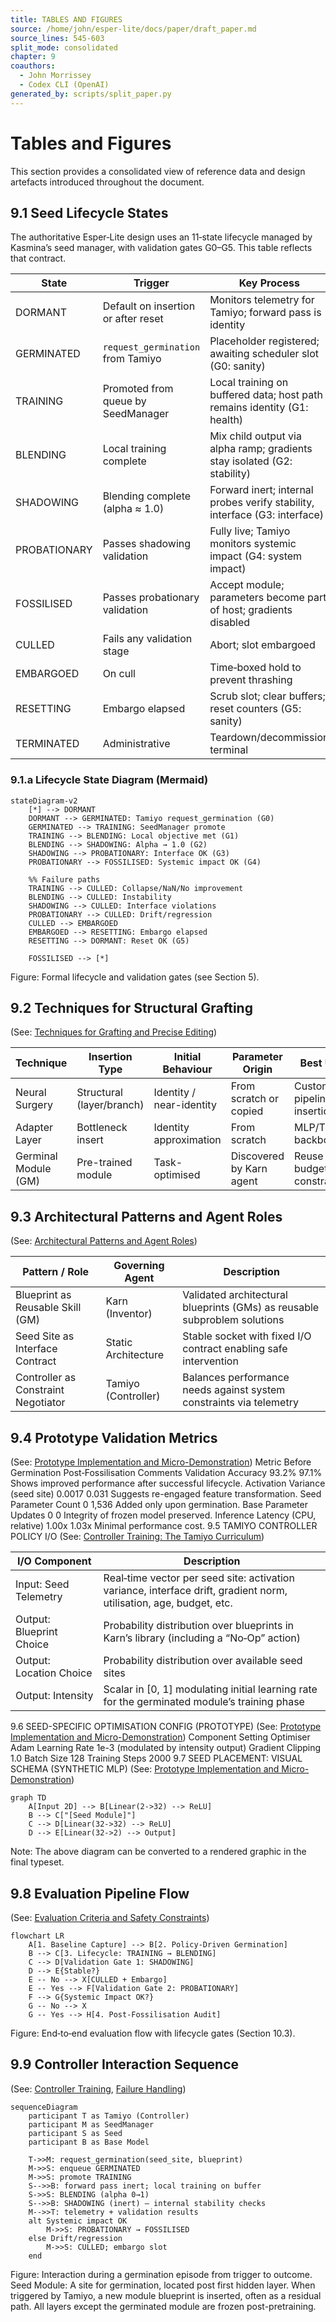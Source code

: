 ```yaml
---
title: TABLES AND FIGURES
source: /home/john/esper-lite/docs/paper/draft_paper.md
source_lines: 545-603
split_mode: consolidated
chapter: 9
coauthors:
  - John Morrissey
  - Codex CLI (OpenAI)
generated_by: scripts/split_paper.py
---
```


# Tables and Figures
This section provides a consolidated view of reference data and design artefacts introduced throughout the document.
## 9.1 Seed Lifecycle States
The authoritative Esper‑Lite design uses an 11‑state lifecycle managed by Kasmina’s seed manager, with validation gates G0–G5. This table reflects that contract.

| State         | Trigger                                       | Key Process                                                                  | Next State(s)             |
|---------------|-----------------------------------------------|-------------------------------------------------------------------------------|---------------------------|
| DORMANT       | Default on insertion or after reset           | Monitors telemetry for Tamiyo; forward pass is identity                       | GERMINATED                |
| GERMINATED    | `request_germination` from Tamiyo             | Placeholder registered; awaiting scheduler slot (G0: sanity)                  | TRAINING                  |
| TRAINING      | Promoted from queue by SeedManager            | Local training on buffered data; host path remains identity (G1: health)      | BLENDING or CULLED        |
| BLENDING      | Local training complete                       | Mix child output via alpha ramp; gradients stay isolated (G2: stability)      | SHADOWING or CULLED       |
| SHADOWING     | Blending complete (alpha ≈ 1.0)               | Forward inert; internal probes verify stability, interface (G3: interface)    | PROBATIONARY or CULLED    |
| PROBATIONARY  | Passes shadowing validation                   | Fully live; Tamiyo monitors systemic impact (G4: system impact)               | FOSSILISED or CULLED      |
| FOSSILISED    | Passes probationary validation                | Accept module; parameters become part of host; gradients disabled             | —                         |
| CULLED        | Fails any validation stage                    | Abort; slot embargoed                                                         | EMBARGOED                 |
| EMBARGOED     | On cull                                       | Time‑boxed hold to prevent thrashing                                          | RESETTING                 |
| RESETTING     | Embargo elapsed                               | Scrub slot; clear buffers; reset counters (G5: sanity)                        | DORMANT                   |
| TERMINATED    | Administrative                                 | Teardown/decommission terminal                                                | —                         |

### 9.1.a Lifecycle State Diagram (Mermaid)

```mermaid
stateDiagram-v2
    [*] --> DORMANT
    DORMANT --> GERMINATED: Tamiyo request_germination (G0)
    GERMINATED --> TRAINING: SeedManager promote
    TRAINING --> BLENDING: Local objective met (G1)
    BLENDING --> SHADOWING: Alpha → 1.0 (G2)
    SHADOWING --> PROBATIONARY: Interface OK (G3)
    PROBATIONARY --> FOSSILISED: Systemic impact OK (G4)

    %% Failure paths
    TRAINING --> CULLED: Collapse/NaN/No improvement
    BLENDING --> CULLED: Instability
    SHADOWING --> CULLED: Interface violations
    PROBATIONARY --> CULLED: Drift/regression
    CULLED --> EMBARGOED
    EMBARGOED --> RESETTING: Embargo elapsed
    RESETTING --> DORMANT: Reset OK (G5)

    FOSSILISED --> [*]
```

Figure: Formal lifecycle and validation gates (see Section 5).

## 9.2 Techniques for Structural Grafting
(See: [Techniques for Grafting and Precise Editing](04-techniques-for-grafting-and-precise-editing.md))

| Technique             | Insertion Type            | Initial Behaviour        | Parameter Origin         | Best Use Case                           |
|-----------------------|---------------------------|--------------------------|--------------------------|-----------------------------------------|
| Neural Surgery        | Structural (layer/branch) | Identity / near-identity | From scratch or copied   | Custom pipelines, deep insertion        |
| Adapter Layer         | Bottleneck insert         | Identity approximation   | From scratch             | MLP/Transformer backbones               |
| Germinal Module (GM)  | Pre-trained module        | Task-optimised           | Discovered by Karn agent | Reuse under budget constraints          |
## 9.3 Architectural Patterns and Agent Roles
(See: [Architectural Patterns and Agent Roles](06-architectural-patterns-and-agent-roles.md))

| Pattern / Role                         | Governing Agent     | Description                                                                 |
|----------------------------------------|---------------------|-----------------------------------------------------------------------------|
| Blueprint as Reusable Skill (GM)       | Karn (Inventor)     | Validated architectural blueprints (GMs) as reusable subproblem solutions   |
| Seed Site as Interface Contract        | Static Architecture | Stable socket with fixed I/O contract enabling safe intervention            |
| Controller as Constraint Negotiator    | Tamiyo (Controller) | Balances performance needs against system constraints via telemetry         |
## 9.4 Prototype Validation Metrics
(See: [Prototype Implementation and Micro-Demonstration](07-prototype-implementation-and-micro-demonstration.md))
Metric Before Germination Post‑Fossilisation Comments
Validation Accuracy 93.2% 97.1% Shows improved performance after successful lifecycle.
Activation Variance (seed site) 0.0017 0.031 Suggests re-engaged feature transformation.
Seed Parameter Count 0 1,536 Added only upon germination.
Base Parameter Updates 0 0 Integrity of frozen model preserved.
Inference Latency (CPU, relative) 1.00x 1.03x Minimal performance cost.
9.5 TAMIYO CONTROLLER POLICY I/O
(See: [Controller Training: The Tamiyo Curriculum](08-controller-training-the-tamiyo-curriculum.md))

| I/O Component               | Description                                                                                                          |
|----------------------------|----------------------------------------------------------------------------------------------------------------------|
| Input: Seed Telemetry      | Real‑time vector per seed site: activation variance, interface drift, gradient norm, utilisation, age, budget, etc. |
| Output: Blueprint Choice   | Probability distribution over blueprints in Karn’s library (including a “No‑Op” action)                              |
| Output: Location Choice    | Probability distribution over available seed sites                                                                    |
| Output: Intensity          | Scalar in [0, 1] modulating initial learning rate for the germinated module’s training phase                         |
9.6 SEED-SPECIFIC OPTIMISATION CONFIG (PROTOTYPE)
(See: [Prototype Implementation and Micro-Demonstration](07-prototype-implementation-and-micro-demonstration.md))
Component Setting
Optimiser Adam
Learning Rate 1e-3 (modulated by intensity output)
Gradient Clipping 1.0
Batch Size 128
Training Steps 2000
9.7 SEED PLACEMENT: VISUAL SCHEMA (SYNTHETIC MLP)
(See: [Prototype Implementation and Micro-Demonstration](07-prototype-implementation-and-micro-demonstration.md))
```mermaid
graph TD
    A[Input 2D] --> B[Linear(2->32) --> ReLU]
    B --> C["[Seed Module]"]
    C --> D[Linear(32->32) --> ReLU]
    D --> E[Linear(32->2) --> Output]
```
Note: The above diagram can be converted to a rendered graphic in the final typeset.

## 9.8 Evaluation Pipeline Flow
(See: [Evaluation Criteria and Safety Constraints](10-evaluation-criteria-and-safety-constraints.md))

```mermaid
flowchart LR
    A[1. Baseline Capture] --> B[2. Policy‑Driven Germination]
    B --> C[3. Lifecycle: TRAINING → BLENDING]
    C --> D[Validation Gate 1: SHADOWING]
    D --> E{Stable?}
    E -- No --> X[CULLED + Embargo]
    E -- Yes --> F[Validation Gate 2: PROBATIONARY]
    F --> G{Systemic Impact OK?}
    G -- No --> X
    G -- Yes --> H[4. Post‑Fossilisation Audit]
```

Figure: End‑to‑end evaluation flow with lifecycle gates (Section 10.3).

## 9.9 Controller Interaction Sequence
(See: [Controller Training](08-controller-training-the-tamiyo-curriculum.md), [Failure Handling](05-failure-handling-and-risk-containment.md))

```mermaid
sequenceDiagram
    participant T as Tamiyo (Controller)
    participant M as SeedManager
    participant S as Seed
    participant B as Base Model

    T->>M: request_germination(seed_site, blueprint)
    M->>S: enqueue GERMINATED
    M->>S: promote TRAINING
    S-->>B: forward pass inert; local training on buffer
    S->>S: BLENDING (alpha 0→1)
    S-->>B: SHADOWING (inert) – internal stability checks
    M-->>T: telemetry + validation results
    alt Systemic impact OK
        M->>S: PROBATIONARY → FOSSILISED
    else Drift/regression
        M->>S: CULLED; embargo slot
    end
```

Figure: Interaction during a germination episode from trigger to outcome.
Seed Module: A site for germination, located post first hidden layer. When triggered by Tamiyo, a new module blueprint is inserted, often as a residual path. All layers except the germinated module are frozen post-pretraining.
